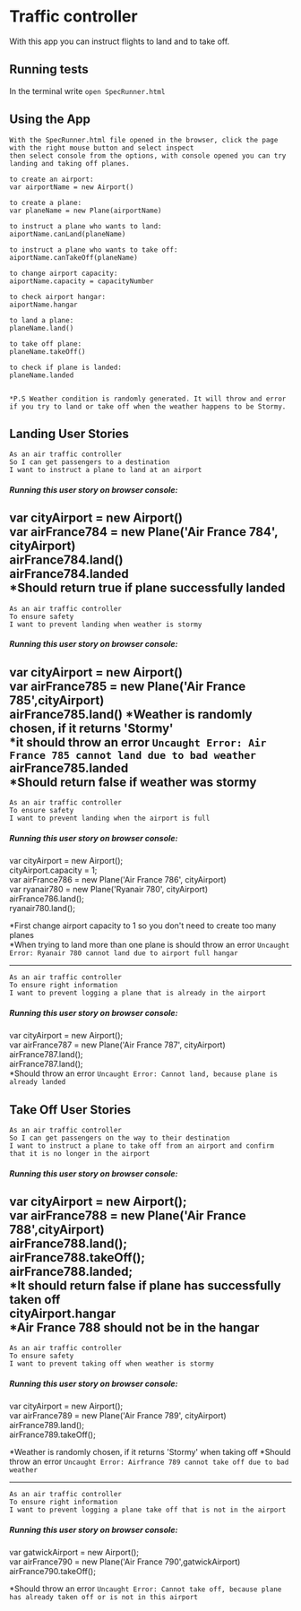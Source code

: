 # Traffic controller

With this app you can instruct flights to land and to take off.

## Running tests
In the terminal write `open SpecRunner.html`

## Using the App

```
With the SpecRunner.html file opened in the browser, click the page with the right mouse button and select inspect
then select console from the options, with console opened you can try landing and taking off planes.

to create an airport:
var airportName = new Airport()

to create a plane:
var planeName = new Plane(airportName)

to instruct a plane who wants to land:
aiportName.canLand(planeName)

to instruct a plane who wants to take off:
aiportName.canTakeOff(planeName)

to change airport capacity:
aiportName.capacity = capacityNumber

to check airport hangar:
aiportName.hangar

to land a plane:
planeName.land()

to take off plane:
planeName.takeOff()

to check if plane is landed:
planeName.landed


*P.S Weather condition is randomly generated. It will throw and error if you try to land or take off when the weather happens to be Stormy.

```

## Landing User Stories
```
As an air traffic controller
So I can get passengers to a destination
I want to instruct a plane to land at an airport
```

##### Running this user story on browser console:
var cityAirport = new Airport()\
var airFrance784 = new Plane('Air France 784', cityAirport)\
airFrance784.land()\
airFrance784.landed\
*Should return true if plane successfully landed
----

```
As an air traffic controller
To ensure safety
I want to prevent landing when weather is stormy
```

##### Running this user story on browser console:
var cityAirport = new Airport()\
var airFrance785 = new Plane('Air France 785',cityAirport)\
airFrance785.land()
*Weather is randomly chosen, if it returns 'Stormy'\
*it should throw an error `Uncaught Error: Air France 785 cannot land due to bad weather`\
airFrance785.landed\
*Should return false if weather was stormy
----

```
As an air traffic controller
To ensure safety
I want to prevent landing when the airport is full
```
##### Running this user story on browser console:
var cityAirport = new Airport();\
cityAirport.capacity = 1;\
var airFrance786 = new Plane('Air France 786', cityAirport)\
var ryanair780 = new Plane('Ryanair 780', cityAirport)\
airFrance786.land();\
ryanair780.land();

*First change airport capacity to 1 so you don't need to create too many planes\
*When trying to land more than one plane is should throw an error `Uncaught Error: Ryanair 780 cannot land due to airport full hangar`

----

```
As an air traffic controller
To ensure right information
I want to prevent logging a plane that is already in the airport
```

##### Running this user story on browser console:
var cityAirport = new Airport();\
var airFrance787 = new Plane('Air France 787', cityAirport)\
airFrance787.land();\
airFrance787.land();\
*Should throw an error `Uncaught Error: Cannot land, because plane is already landed`

## Take Off User Stories

```
As an air traffic controller
So I can get passengers on the way to their destination
I want to instruct a plane to take off from an airport and confirm that it is no longer in the airport
```

##### Running this user story on browser console:
var cityAirport = new Airport();\
var airFrance788 = new Plane('Air France 788',cityAirport)\
airFrance788.land();\
airFrance788.takeOff();\
airFrance788.landed;\
*It should return false if plane has successfully taken off\
cityAirport.hangar\
*Air France 788 should not be in the hangar
----

```
As an air traffic controller
To ensure safety
I want to prevent taking off when weather is stormy
```

##### Running this user story on browser console:
var cityAirport = new Airport();\
var airFrance789 = new Plane('Air France 789', cityAirport)\
airFrance789.land();\
airFrance789.takeOff();

*Weather is randomly chosen, if it returns 'Stormy' when taking off
*Should throw an error `Uncaught Error: Airfrance 789 cannot take off due to bad weather`

----

```
As an air traffic controller
To ensure right information
I want to prevent logging a plane take off that is not in the airport
```

##### Running this user story on browser console:
var gatwickAirport = new Airport();\
var airFrance790 = new Plane('Air France 790',gatwickAirport)\
airFrance790.takeOff();

*Should throw an error `Uncaught Error: Cannot take off, because plane has already taken off or is not in this airport`
